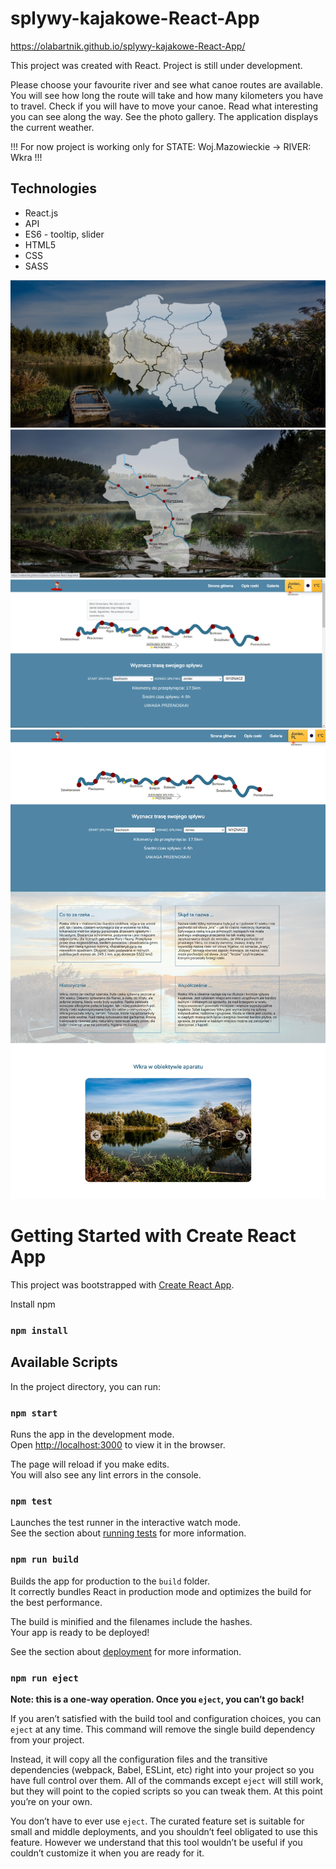 # splywy-kajakowe-React-App

https://olabartnik.github.io/splywy-kajakowe-React-App/

This project was created with React.
Project is still under development. 

Please choose your favourite river and see what canoe routes are available.
You will see how long the route will take and how many kilometers you have to travel. 
Check if you will have to move your canoe.
Read what interesting you can see along the way. See the photo gallery.
The application displays the current weather.

!!!  For now project is working only for STATE: Woj.Mazowieckie -> RIVER: Wkra !!!


## Technologies

* React.js
* API
* ES6 - tooltip, slider
* HTML5
* CSS
* SASS


![layout](screenshot1.jpg)
![layout](screenshot2.jpg)
![layout](screenshot3.jpg)
![layout](screenshot4.jpg)






# Getting Started with Create React App

This project was bootstrapped with [Create React App](https://github.com/facebook/create-react-app).
 
Install npm
### `npm install`

## Available Scripts

In the project directory, you can run:

### `npm start`

Runs the app in the development mode.\
Open [http://localhost:3000](http://localhost:3000) to view it in the browser.

The page will reload if you make edits.\
You will also see any lint errors in the console.

### `npm test`

Launches the test runner in the interactive watch mode.\
See the section about [running tests](https://facebook.github.io/create-react-app/docs/running-tests) for more information.

### `npm run build`

Builds the app for production to the `build` folder.\
It correctly bundles React in production mode and optimizes the build for the best performance.

The build is minified and the filenames include the hashes.\
Your app is ready to be deployed!

See the section about [deployment](https://facebook.github.io/create-react-app/docs/deployment) for more information.

### `npm run eject`

**Note: this is a one-way operation. Once you `eject`, you can’t go back!**

If you aren’t satisfied with the build tool and configuration choices, you can `eject` at any time. This command will remove the single build dependency from your project.

Instead, it will copy all the configuration files and the transitive dependencies (webpack, Babel, ESLint, etc) right into your project so you have full control over them. All of the commands except `eject` will still work, but they will point to the copied scripts so you can tweak them. At this point you’re on your own.

You don’t have to ever use `eject`. The curated feature set is suitable for small and middle deployments, and you shouldn’t feel obligated to use this feature. However we understand that this tool wouldn’t be useful if you couldn’t customize it when you are ready for it.
